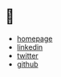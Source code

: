 # :wave:

- <a href="https://antn.se">homepage</a>
- <a href="https://www.linkedin.com/in/antonniklasson/">linkedin</a>
- <a href="https://twitter.com/antonniklasson">twitter</a>
- <a href="https://github.com/antonniklasson">github</a>
